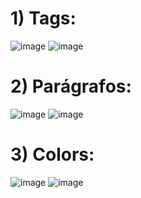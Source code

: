 <h1>1) Tags:</h1>

![image](https://github.com/fabianor135/Introdu-o-Linguagem-HTML/assets/84815028/84e9cc5d-1e08-49ae-91a4-41bb536c5a7a)
![image](https://github.com/fabianor135/Introdu-a-Linguagem-HTML/assets/84815028/ba71aa3f-a3c0-4c60-bc5f-4754d3413053)


<h1>2) Parágrafos:</h1>

![image](https://github.com/fabianor135/Introdu-o-Linguagem-HTML/assets/84815028/5272fcdd-32fd-4f36-9f19-18fc083d6c58)
![image](https://github.com/fabianor135/Introdu-a-Linguagem-HTML/assets/84815028/93caa53c-b8e5-41e7-b1c3-2715bae8318b)


<h1>3) Colors:</h1>

![image](https://github.com/fabianor135/Introdu-a-Linguagem-HTML/assets/84815028/421a318b-229e-486a-96a4-951671f5bd4f)
![image](https://github.com/fabianor135/Introdu-a-Linguagem-HTML/assets/84815028/5911d30c-fc52-499e-94c9-a0e22c81386b)






